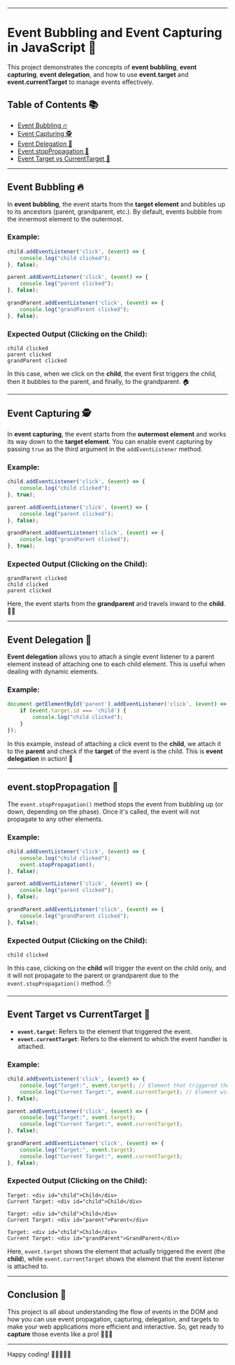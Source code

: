 
---

# Event Bubbling and Event Capturing in JavaScript 🚀

This project demonstrates the concepts of **event bubbling**, **event capturing**, **event delegation**, and how to use **event.target** and **event.currentTarget** to manage events effectively.

## Table of Contents 📚
- [Event Bubbling 🔥](#event-bubbling)
- [Event Capturing 🕵️](#event-capturing)
- [Event Delegation 🎯](#event-delegation)
- [Event.stopPropagation 🚫](#eventstoppropagation)
- [Event Target vs CurrentTarget 🧐](#event-target-vs-currenttarget)

---

## Event Bubbling 🔥

In **event bubbling**, the event starts from the **target element** and bubbles up to its ancestors (parent, grandparent, etc.). By default, events bubble from the innermost element to the outermost.

### Example:

```javascript
child.addEventListener('click', (event) => {
    console.log("child clicked");
}, false);

parent.addEventListener('click', (event) => {
    console.log("parent clicked");
}, false);

grandParent.addEventListener('click', (event) => {
    console.log("grandParent clicked");
}, false);
```

### Expected Output (Clicking on the Child):
```
child clicked
parent clicked
grandParent clicked
```

In this case, when we click on the **child**, the event first triggers the child, then it bubbles to the parent, and finally, to the grandparent. 🏠

---

## Event Capturing 🕵️

In **event capturing**, the event starts from the **outermost element** and works its way down to the **target element**. You can enable event capturing by passing `true` as the third argument in the `addEventListener` method.

### Example:

```javascript
child.addEventListener('click', (event) => {
    console.log("child clicked");
}, true);

parent.addEventListener('click', (event) => {
    console.log("parent clicked");
}, false);

grandParent.addEventListener('click', (event) => {
    console.log("grandParent clicked");
}, true);
```

### Expected Output (Clicking on the Child):
```
grandParent clicked
child clicked
parent clicked
```

Here, the event starts from the **grandparent** and travels inward to the **child**. 🕵️‍♂️

---

## Event Delegation 🎯

**Event delegation** allows you to attach a single event listener to a parent element instead of attaching one to each child element. This is useful when dealing with dynamic elements.

### Example:

```javascript
document.getElementById('parent').addEventListener('click', (event) => {
    if (event.target.id === 'child') {
        console.log("child clicked");
    }
});
```

In this example, instead of attaching a click event to the **child**, we attach it to the **parent** and check if the **target** of the event is the child. This is **event delegation** in action! 🎯

---

## event.stopPropagation 🚫

The `event.stopPropagation()` method stops the event from bubbling up (or down, depending on the phase). Once it's called, the event will not propagate to any other elements.

### Example:

```javascript
child.addEventListener('click', (event) => {
    console.log("child clicked");
    event.stopPropagation();
}, false);

parent.addEventListener('click', (event) => {
    console.log("parent clicked");
}, false);

grandParent.addEventListener('click', (event) => {
    console.log("grandParent clicked");
}, false);
```

### Expected Output (Clicking on the Child):
```
child clicked
```

In this case, clicking on the **child** will trigger the event on the child only, and it will not propagate to the parent or grandparent due to the `event.stopPropagation()` method. ✋

---

## Event Target vs CurrentTarget 🧐

- **`event.target`**: Refers to the element that triggered the event.
- **`event.currentTarget`**: Refers to the element to which the event handler is attached.

### Example:

```javascript
child.addEventListener('click', (event) => {
    console.log("Target:", event.target); // Element that triggered the event
    console.log("Current Target:", event.currentTarget); // Element with the event listener
}, false);

parent.addEventListener('click', (event) => {
    console.log("Target:", event.target);
    console.log("Current Target:", event.currentTarget);
}, false);

grandParent.addEventListener('click', (event) => {
    console.log("Target:", event.target);
    console.log("Current Target:", event.currentTarget);
}, false);
```

### Expected Output (Clicking on the Child):
```
Target: <div id="child">Child</div>
Current Target: <div id="child">Child</div>

Target: <div id="child">Child</div>
Current Target: <div id="parent">Parent</div>

Target: <div id="child">Child</div>
Current Target: <div id="grandParent">GrandParent</div>
```

Here, `event.target` shows the element that actually triggered the event (the **child**), while `event.currentTarget` shows the element that the event listener is attached to.

---

## Conclusion 🎉

This project is all about understanding the flow of events in the DOM and how you can use event propagation, capturing, delegation, and targets to make your web applications more efficient and interactive. So, get ready to **capture** those events like a pro! 🕵️‍♀️🚀

---

Happy coding! 🎉👨‍💻👩‍💻